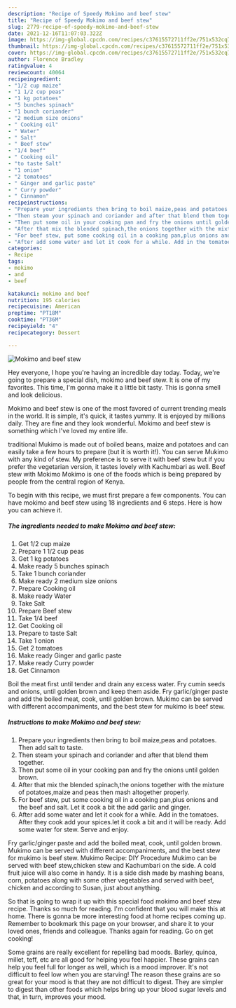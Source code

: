 ```yaml
---
description: "Recipe of Speedy Mokimo and beef stew"
title: "Recipe of Speedy Mokimo and beef stew"
slug: 2779-recipe-of-speedy-mokimo-and-beef-stew
date: 2021-12-16T11:07:03.322Z
image: https://img-global.cpcdn.com/recipes/c37615572711ff2e/751x532cq70/mokimo-and-beef-stew-recipe-main-photo.jpg
thumbnail: https://img-global.cpcdn.com/recipes/c37615572711ff2e/751x532cq70/mokimo-and-beef-stew-recipe-main-photo.jpg
cover: https://img-global.cpcdn.com/recipes/c37615572711ff2e/751x532cq70/mokimo-and-beef-stew-recipe-main-photo.jpg
author: Florence Bradley
ratingvalue: 4
reviewcount: 40064
recipeingredient:
- "1/2 cup maize"
- "1 1/2 cup peas"
- "1 kg potatoes"
- "5 bunches spinach"
- "1 bunch coriander"
- "2 medium size onions"
- " Cooking oil"
- " Water"
- " Salt"
- " Beef stew"
- "1/4 beef"
- " Cooking oil"
- "to taste Salt"
- "1 onion"
- "2 tomatoes"
- " Ginger and garlic paste"
- " Curry powder"
- " Cinnamon"
recipeinstructions:
- "Prepare your ingredients then bring to boil maize,peas and potatoes. Then add salt to taste."
- "Then steam your spinach and coriander and after that blend them together."
- "Then put some oil in your cooking pan and fry the onions until golden brown."
- "After that mix the blended spinach,the onions together with the mixture of potatoes,maize and peas then mash altogether properly."
- "For beef stew, put some cooking oil in a cooking pan,plus onions and the beef and salt. Let it cook a bit the add garlic and ginger."
- "After add some water and let it cook for a while. Add in the tomatoes. After they cook add your spices.let it cook a bit and it will be ready. Add some water for stew. Serve and enjoy."
categories:
- Recipe
tags:
- mokimo
- and
- beef

katakunci: mokimo and beef 
nutrition: 195 calories
recipecuisine: American
preptime: "PT18M"
cooktime: "PT36M"
recipeyield: "4"
recipecategory: Dessert

---
```



![Mokimo and beef stew](https://img-global.cpcdn.com/recipes/c37615572711ff2e/751x532cq70/mokimo-and-beef-stew-recipe-main-photo.jpg)

Hey everyone, I hope you're having an incredible day today. Today, we're going to prepare a special dish, mokimo and beef stew. It is one of my favorites. This time, I'm gonna make it a little bit tasty. This is gonna smell and look delicious.

Mokimo and beef stew is one of the most favored of current trending meals in the world. It is simple, it's quick, it tastes yummy. It is enjoyed by millions daily. They are fine and they look wonderful. Mokimo and beef stew is something which I've loved my entire life.

traditional Mukimo is made out of boiled beans, maize and potatoes and can easily take a few hours to prepare (but it is worth it!). You can serve Mukimo with any kind of stew. My preference is to serve it with beef stew but if you prefer the vegetarian version, it tastes lovely with Kachumbari as well. Beef stew with Mokimo Mokimo is one of the foods which is being prepared by people from the central region of Kenya.


To begin with this recipe, we must first prepare a few components. You can have mokimo and beef stew using 18 ingredients and 6 steps. Here is how you can achieve it.

<!--inarticleads1-->

##### The ingredients needed to make Mokimo and beef stew:

1. Get 1/2 cup maize
1. Prepare 1 1/2 cup peas
1. Get 1 kg potatoes
1. Make ready 5 bunches spinach
1. Take 1 bunch coriander
1. Make ready 2 medium size onions
1. Prepare  Cooking oil
1. Make ready  Water
1. Take  Salt
1. Prepare  Beef stew
1. Take 1/4 beef
1. Get  Cooking oil
1. Prepare to taste Salt
1. Take 1 onion
1. Get 2 tomatoes
1. Make ready  Ginger and garlic paste
1. Make ready  Curry powder
1. Get  Cinnamon


Boil the meat first until tender and drain any excess water. Fry cumin seeds and onions, until golden brown and keep them aside. Fry garlic/ginger paste and add the boiled meat, cook, until golden brown. Mukimo can be served with different accompaniments, and the best stew for mukimo is beef stew. 

<!--inarticleads2-->

##### Instructions to make Mokimo and beef stew:

1. Prepare your ingredients then bring to boil maize,peas and potatoes. Then add salt to taste.
1. Then steam your spinach and coriander and after that blend them together.
1. Then put some oil in your cooking pan and fry the onions until golden brown.
1. After that mix the blended spinach,the onions together with the mixture of potatoes,maize and peas then mash altogether properly.
1. For beef stew, put some cooking oil in a cooking pan,plus onions and the beef and salt. Let it cook a bit the add garlic and ginger.
1. After add some water and let it cook for a while. Add in the tomatoes. After they cook add your spices.let it cook a bit and it will be ready. Add some water for stew. Serve and enjoy.


Fry garlic/ginger paste and add the boiled meat, cook, until golden brown. Mukimo can be served with different accompaniments, and the best stew for mukimo is beef stew. Mukimo Recipe: DIY Procedure Mukimo can be served with beef stew,chicken stew and Kachumbari on the side. A cold fruit juice will also come in handy. It is a side dish made by mashing beans, corn, potatoes along with some other vegetables and served with beef, chicken and according to Susan, just about anything. 

So that is going to wrap it up with this special food mokimo and beef stew recipe. Thanks so much for reading. I'm confident that you will make this at home. There is gonna be more interesting food at home recipes coming up. Remember to bookmark this page on your browser, and share it to your loved ones, friends and colleague. Thanks again for reading. Go on get cooking!

Some grains are really excellent for repelling bad moods. Barley, quinoa, millet, teff, etc are all good for helping you feel happier. These grains can help you feel full for longer as well, which is a mood improver. It's not difficult to feel low when you are starving! The reason these grains are so great for your mood is that they are not difficult to digest. They are simpler to digest than other foods which helps bring up your blood sugar levels and that, in turn, improves your mood.
